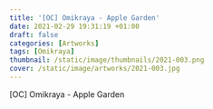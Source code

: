```yaml
---
title: '[OC] Omikraya - Apple Garden'
date: 2021-02-29 19:31:19 +01:00
draft: false
categories: [Artworks]
tags: [Omikraya]
thumbnail: /static/image/thumbnails/2021-003.png
cover: /static/image/artworks/2021-003.jpg
---
```

[OC] Omikraya - Apple Garden
